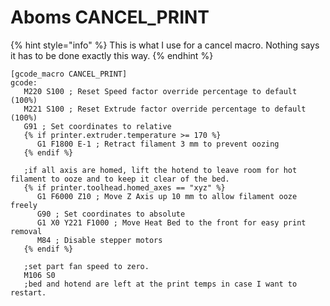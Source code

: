 # Aboms CANCEL\_PRINT

{% hint style="info" %}
This is what I use for a cancel macro. Nothing says it has to be done exactly this way.
{% endhint %}

```text
[gcode_macro CANCEL_PRINT]
gcode:
   M220 S100 ; Reset Speed factor override percentage to default (100%)
   M221 S100 ; Reset Extrude factor override percentage to default (100%)
   G91 ; Set coordinates to relative
   {% if printer.extruder.temperature >= 170 %}
      G1 F1800 E-1 ; Retract filament 3 mm to prevent oozing
   {% endif %}

   ;if all axis are homed, lift the hotend to leave room for hot filament to ooze and to keep it clear of the bed.
   {% if printer.toolhead.homed_axes == "xyz" %}
      G1 F6000 Z10 ; Move Z Axis up 10 mm to allow filament ooze freely
      G90 ; Set coordinates to absolute
      G1 X0 Y221 F1000 ; Move Heat Bed to the front for easy print removal
      M84 ; Disable stepper motors
   {% endif %}

   ;set part fan speed to zero.
   M106 S0
   ;bed and hotend are left at the print temps in case I want to restart.
```

